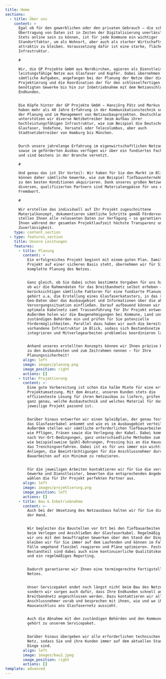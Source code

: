 ```yaml
---
title: Home
sections:
  - title: Über uns
    content: >
      Egal ob für den gewerblichen oder den privaten Gebrauch – die schnelle
      Übertragung von Daten ist in Zeiten der Digitalisierung unerlässlich.
      Stets online sein zu können, ist für jede Kommune ein wichtiger
      Standortfaktor, um als Wohnort, aber auch als starker Wirtschaftsstandort
      attraktiv zu bleiben. Voraussetzung dafür ist eine starke, flächendeckende
      Infrastruktur. 

      #

      Wir, die GP Projekte GmbH aus Nordkirchen, agieren als Dienstleister für
      leistungsfähige Netze aus Glasfaser und Kupfer. Dabei übernehmen wir
      sämtliche Aufgaben, angefangen bei der Planung der Netze über die
      Projektierung und die Koordination der für den schlüsselfertigen Bau
      benötigten Gewerke bis hin zur Inbetriebnahme mit dem Netzanschluss der
      Endkunden. 


      Die Köpfe hinter der GP Projekte GmbH – Hansjörg Pätz und Markus Gote –
      haben mehr als 40 Jahre Erfahrung in der Kommunikationstechnik sowie in
      der Planung und im Management von Netzausbauprojekten. Deutschlandweit
      unterstützen wir diverse Netzbetreiber beim Aufbau ihrer
      hochleistungsfähigen Infrastruktur, wie zum Beispiel die Deutsche
      Glasfaser, Vodafone, Versatel oder Telecolumbus, aber auch
      Stadtnetzbetreiber von Hamburg bis München. 


      Durch unsere jahrelange Erfahrung im eigenwirtschaftlichen Netzausbau
      sowie im geförderten Ausbau verfügen wir über ein fundiertes Fachwissen
      und sind bestens in der Branche vernetzt. 

      #

      Und genau das ist Ihr Vorteil: Wir haben für Sie den Markt im Blick und
      können daher sämtliche Gewerke, wie zum Beispiel Tiefbauunternehmen, immer
      zu den besten Konditionen akquirieren. Dank unseres großen Netzwerks zu
      diversen, qualifizierten Partnern sind Materialengpässe für uns ein
      Fremdwort. 

      # 

      Wir erstellen das individuell auf Ihr Projekt zugeschnittene
      Materialkonzept, dokumentieren sämtliche Schritte gemäß Fördervorgabe und
      stellen Ihnen alle relevanten Daten zur Verfügung – so garantieren wir
      Ihnen während der gesamten Projektlaufzeit höchste Transparenz und
      Zuverlässigkeit. 
    type: content_section
  - type: features_section
    title: Unsere Leistungen
    features:
      - title: Planung
        content: >
          Ein erfolgreiches Projekt beginnt mit einem guten Plan. Damit Ihr
          Projekt auf einer sicheren Basis steht, übernehmen wir für Sie die
          komplette Planung des Netzes. 


          Ganz gleich, ob Sie dabei schon bestimmte Vorgaben für uns haben, oder
          ob wir die Rahmendaten für das Breitbandnetz selbst erheben – wir
          berücksichtigen sämtliche Faktoren für eine fundierte Planung. Dazu
          gehört u.a. die Erstellung eines Glasfaserkatasters, in das sämtliche
          Geo-Daten über das Ausbaugebiet und Informationen über die aktuelle
          Versorgungssituation einfließen. Darauf aufbauend können wir das
          optimale Kabelnetz samt Trassenführung für Ihr Projekt entwerfen.
          Außerdem holen wir die Baugenehmigungen bei Kommune, Land und den
          zuständigen Behörden ein und prüfen für Sie potenzielle
          Fördermöglichkeiten. Parallel dazu haben wir auch die bereits
          vorhandene Infrastruktur im Blick, sodass sich Bestandsnetze
          integrieren und Mitverlegearbeiten problemlos koordinieren lassen. 


          Anhand unseres erstellten Konzepts können wir Ihnen präzise Kennzahlen
          zu den Ausbaukosten und zum Zeitrahmen nennen – für Ihre
          Planungssicherheit!
        align: left
        image: images/planung.png
        image_position: right
        actions: []
      - title: Projektierung
        content: >-
          Eine gute Vorbereitung ist schon die halbe Miete für eine erfolgreiche
          Projektumsetzung. Mit dem Ansatz, unseren Kunden stets die
          effizienteste Lösung für ihren Netzausbau zu liefern, prüfen wir vorab
          ganz genau, welche Ausbautechnik und welches Material für das
          jeweilige Projekt passend ist. 


          Darüber hinaus entwerfen wir einen Spleißplan, der genau festlegt, wo
          das Glasfaserkabel ankommt und wie es im Ausbaugebiet verteilt wird.
          Außerdem stellen wir sämtliche erforderlichen Tiefbauarbeiten zusammen
          wie Pflügen, Fräsen sowie die Verlegung der Kabel. Dabei kommen, je
          nach Vor-Ort-Bedingungen, ganz unterschiedliche Methoden zum Einsatz,
          wie beispielsweise Spühl-Bohrungen, Pressing bis an die Hauswand oder
          das Trenchingverfahren. Dabei ist es für uns immer ein wichtiges
          Anliegen, die Beeinträchtigungen für die Anschlussnehmer durch die
          Bauarbeiten auf ein Minimum zu reduzieren. 


          Für die jeweiligen Arbeiten kontaktieren wir für Sie die verschiedenen
          Gewerke und Dienstleister, bewerten die entsprechenden Angebote und
          wählen die für Ihr Projekt perfekten Partner aus. 
        align: left
        image: images/projektierung.png
        image_position: left
        actions: []
      - title: Bau & Inbetriebnahme
        content: >-
          Auch bei der Umsetzung des Netzausbaus halten wir für Sie die Zügel in
          der Hand. 


          Wir begleiten die Baustellen vor Ort bei den Tiefbauarbeiten sowie
          beim Verlegen und Anschließen der Glasfaserkabel. Regelmäßig stimmen
          wir uns mit den beauftragten Gewerken über den Stand der Dinge ab. So
          bleiben wir für Sie immer auf dem Laufenden und können im Fall der
          Fälle umgehend flexibel reagieren und Pläne optimieren. Fester
          Bestandteil sind dabei auch eine kontinuierliche Qualitätskontrolle
          und ein regelmäßiges Reporting. 


          Dadurch garantieren wir Ihnen eine termingerechte Fertigstellung des
          Netzes. 


          Unser Servicepaket endet noch längst nicht beim Bau des Netzes,
          sondern wir sorgen auch dafür, dass Ihre Endkunden schnell ans fertige
          Breitbandnetz angeschlossen werden. Dazu kontaktieren wir alle
          Anschlussnehmer vorab und besprechen mit ihnen, wie und wo ihr
          Hausanschluss ans Glasfasernetz aussieht. 


          Auch die Abnahme mit den zuständigen Behörden und den Kommunen selbst
          gehört zu unserem Servicepaket. 


          Darüber hinaus übergeben wir alle erforderlichen technischen Daten zum
          Netz, sodass Sie und ihre Kunden immer auf dem aktuellen Stand der
          Dinge sind.  
        align: left
        image: images/bau2.jpeg
        image_position: right
        actions: []
template: advanced
---
```

